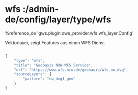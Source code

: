 # wfs :/admin-de/config/layer/type/wfs

%reference_de 'gws.plugin.ows_provider.wfs.wfs_layer.Config'

Vektorlayer, zeigt Features aus einen WFS Dienst

```javascript

{
    "type": "wfs",
    "title": "Geobasis NRW WFS Service",
    "url": "https://www.wfs.nrw.de/geobasis/wfs_nw_dvg",
    "sourceLayers": {
        "pattern": "nw_dvg1_gem"
    }
}
```